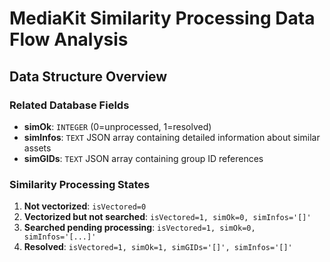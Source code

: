 # MediaKit Similarity Processing Data Flow Analysis

## Data Structure Overview

### Related Database Fields
- **simOk**: `INTEGER` (0=unprocessed, 1=resolved)
- **simInfos**: `TEXT` JSON array containing detailed information about similar assets
- **simGIDs**: `TEXT` JSON array containing group ID references

### Similarity Processing States
1. **Not vectorized**: `isVectored=0`
2. **Vectorized but not searched**: `isVectored=1, simOk=0, simInfos='[]'`
3. **Searched pending processing**: `isVectored=1, simOk=0, simInfos='[...]'`
4. **Resolved**: `isVectored=1, simOk=1, simGIDs='[]', simInfos='[]'`

